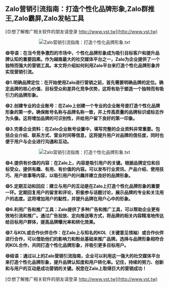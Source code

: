 ## **Zalo营销引流指南：打造个性化品牌形象,Zalo群推王,Zalo霸屏,Zalo发帖工具**

[😍想了解推广相关软件的朋友请登录 http://www.vst.tw](http://www.vst.tw)

 <center><img src="https://vst.tw/MP4/tuiguang/png/4.png" alt="Zalo营销引流指南：打造个性化品牌形象.txt"></center>

**😄导语：在当今竞争激烈的市场中，个性化品牌形象成为吸引目标客户和提升品牌认知的重要因素。作为越南最大的社交媒体平台之一，Zalo为企业提供了一个独特而强大的营销工具。本文将介绍如何利用Zalo平台来打造个性化品牌形象并实现营销引流。**

**😄1.明确品牌定位：在开始使用Zalo进行营销之前，首先需要明确品牌的定位。确定品牌的核心价值、目标受众和差异化竞争优势，这将有助于塑造一个独特而有吸引力的品牌形象。**

**😄2.创建专业的企业账号：在Zalo上创建一个专业的企业账号是打造个性化品牌形象的第一步。确保账号名称与品牌名称一致，并上传高质量的品牌标识或标志作为头像。这将增加品牌的可识别性，并给用户留下良好的第一印象。**

**😄3.完善企业资料：在Zalo企业账号设置中，填写完整的企业资料非常重要。包括企业介绍、联系方式、营业时间等信息，这将提升用户对品牌的信任度，同时也便于用户与企业进行沟通和互动。**

 <center><img src="https://vst.tw/MP4/tuiguang/png/3.png" alt="Zalo营销引流指南：打造个性化品牌形象.txt"></center>

**😄4.提供有价值的内容：在Zalo上，内容是吸引用户的关键。根据品牌定位和目标受众，提供有趣、有用、有价值的内容。可以发布行业资讯、产品介绍、使用技巧、用户故事等内容，以吸引用户的兴趣并建立良好的品牌形象。**

**😄5.定期互动和回应：建立与用户的互动是在Zalo上打造个性化品牌形象的重要一环。定期回复用户的留言和评论，积极参与话题讨论，展示品牌的专业和关注用户的态度。这将增加用户的黏性，并提升品牌在用户心中的形象。**

**😄6.利用广告和推广工具：Zalo提供了多种广告和推广工具，可以帮助企业更有效地引流和推广。通过广告投放、定向推送等方式，将品牌的相关内容精准地传达给目标用户群体，提高品牌曝光率和转化效果。**

**😄7.与KOL或合作伙伴合作：在Zalo上与知名的KOL（关键意见领袖）或合作伙伴进行合作，可以借助他们的影响力和粉丝基础来推广品牌。选择与品牌形象相符合的KOL合作，共同打造个性化品牌形象，并吸引更多目标用户。**

**😄结语：通过以上的Zalo营销引流指南，企业可以利用这一强大的社交媒体平台来打造个性化品牌形象，提升品牌认知度和用户转化率。记住，持续的努力、创新和与用户的互动是成功营销的关键。祝您在Zalo上取得巨大的营销成功！**

[😍想了解推广相关软件的朋友请登录 http://www.vst.tw](http://www.vst.tw)



